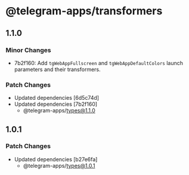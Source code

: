 # @telegram-apps/transformers

## 1.1.0

### Minor Changes

- 7b2f160: Add `tgWebAppFullscreen` and `tgWebAppDefaultColors` launch parameters and their transformers.

### Patch Changes

- Updated dependencies [6d5c74d]
- Updated dependencies [7b2f160]
  - @telegram-apps/types@1.1.0

## 1.0.1

### Patch Changes

- Updated dependencies [b27e6fa]
  - @telegram-apps/types@1.0.1
